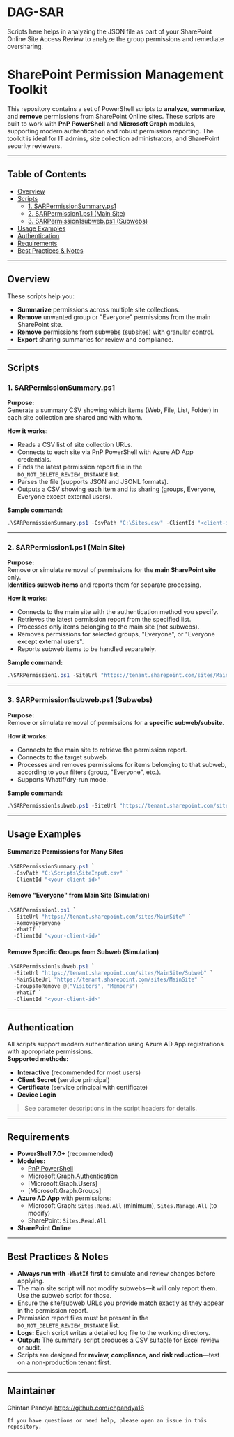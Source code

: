 # DAG-SAR
Scripts here helps in analyzing the JSON file as part of your SharePoint Online Site Access Review to analyze the group permissions and remediate oversharing.

# SharePoint Permission Management Toolkit

This repository contains a set of PowerShell scripts to **analyze**, **summarize**, and **remove** permissions from SharePoint Online sites. These scripts are built to work with **PnP PowerShell** and **Microsoft Graph** modules, supporting modern authentication and robust permission reporting. The toolkit is ideal for IT admins, site collection administrators, and SharePoint security reviewers.

---

## Table of Contents

- [Overview](#overview)
- [Scripts](#scripts)
  - [1. SARPermissionSummary.ps1](#1-sarpermissionsummaryps1)
  - [2. SARPermission1.ps1 (Main Site)](#2-sarpermission1ps1-main-site)
  - [3. SARPermission1subweb.ps1 (Subwebs)](#3-sarpermission1subwebps1-subwebs)
- [Usage Examples](#usage-examples)
- [Authentication](#authentication)
- [Requirements](#requirements)
- [Best Practices & Notes](#best-practices--notes)

---

## Overview

These scripts help you:

- **Summarize** permissions across multiple site collections.
- **Remove** unwanted group or "Everyone" permissions from the main SharePoint site.
- **Remove** permissions from subwebs (subsites) with granular control.
- **Export** sharing summaries for review and compliance.

---

## Scripts

### 1. SARPermissionSummary.ps1

**Purpose:**  
Generate a summary CSV showing which items (Web, File, List, Folder) in each site collection are shared and with whom.

**How it works:**

- Reads a CSV list of site collection URLs.
- Connects to each site via PnP PowerShell with Azure AD App credentials.
- Finds the latest permission report file in the `DO_NOT_DELETE_REVIEW_INSTANCE` list.
- Parses the file (supports JSON and JSONL formats).
- Outputs a CSV showing each item and its sharing (groups, Everyone, Everyone except external users).

**Sample command:**
```powershell
.\SARPermissionSummary.ps1 -CsvPath "C:\Sites.csv" -ClientId "<client-id>"
```

---

### 2. SARPermission1.ps1 (Main Site)

**Purpose:**  
Remove or simulate removal of permissions for the **main SharePoint site** only.  
**Identifies subweb items** and reports them for separate processing.

**How it works:**

- Connects to the main site with the authentication method you specify.
- Retrieves the latest permission report from the specified list.
- Processes only items belonging to the main site (not subwebs).
- Removes permissions for selected groups, "Everyone", or "Everyone except external users".
- Reports subweb items to be handled separately.

**Sample command:**
```powershell
.\SARPermission1.ps1 -SiteUrl "https://tenant.sharepoint.com/sites/MainSite" -RemoveEveryone -WhatIf -ClientId "<client-id>"
```

---

### 3. SARPermission1subweb.ps1 (Subwebs)

**Purpose:**  
Remove or simulate removal of permissions for a **specific subweb/subsite**.

**How it works:**

- Connects to the main site to retrieve the permission report.
- Connects to the target subweb.
- Processes and removes permissions for items belonging to that subweb, according to your filters (group, "Everyone", etc.).
- Supports WhatIf/dry-run mode.

**Sample command:**
```powershell
.\SARPermission1subweb.ps1 -SiteUrl "https://tenant.sharepoint.com/sites/MainSite/Subweb" -MainSiteUrl "https://tenant.sharepoint.com/sites/MainSite" -RemoveEveryone -WhatIf -ClientId "<client-id>"
```

---

## Usage Examples

#### Summarize Permissions for Many Sites

```powershell
.\SARPermissionSummary.ps1 `
  -CsvPath "C:\Scripts\SiteInput.csv" `
  -ClientId "<your-client-id>"
```

#### Remove "Everyone" from Main Site (Simulation)

```powershell
.\SARPermission1.ps1 `
  -SiteUrl "https://tenant.sharepoint.com/sites/MainSite" `
  -RemoveEveryone `
  -WhatIf `
  -ClientId "<your-client-id>"
```

#### Remove Specific Groups from Subweb (Simulation)

```powershell
.\SARPermission1subweb.ps1 `
  -SiteUrl "https://tenant.sharepoint.com/sites/MainSite/Subweb" `
  -MainSiteUrl "https://tenant.sharepoint.com/sites/MainSite" `
  -GroupsToRemove @("Visitors", "Members") `
  -WhatIf `
  -ClientId "<your-client-id>"
```

---

## Authentication

All scripts support modern authentication using Azure AD App registrations with appropriate permissions.  
**Supported methods:**

- **Interactive** (recommended for most users)
- **Client Secret** (service principal)
- **Certificate** (service principal with certificate)
- **Device Login**

> See parameter descriptions in the script headers for details.

---

## Requirements

- **PowerShell 7.0+** (recommended)
- **Modules:**
  - [PnP.PowerShell](https://pnp.github.io/powershell/)
  - [Microsoft.Graph.Authentication](https://learn.microsoft.com/en-us/powershell/microsoftgraph/overview)
  - [Microsoft.Graph.Users]
  - [Microsoft.Graph.Groups]
- **Azure AD App** with permissions:
  - Microsoft Graph: `Sites.Read.All` (minimum), `Sites.Manage.All` (to modify)
  - SharePoint: `Sites.Read.All`
- **SharePoint Online**

---

## Best Practices & Notes

- **Always run with `-WhatIf` first** to simulate and review changes before applying.
- The main site script will not modify subwebs—it will only report them. Use the subweb script for those.
- Ensure the site/subweb URLs you provide match exactly as they appear in the permission report.
- Permission report files must be present in the `DO_NOT_DELETE_REVIEW_INSTANCE` list.
- **Logs:** Each script writes a detailed log file to the working directory.
- **Output:** The summary script produces a CSV suitable for Excel review or audit.
- Scripts are designed for **review, compliance, and risk reduction**—test on a non-production tenant first.

---

## Maintainer

Chintan Pandya
https://github.com/chpandya16
```
If you have questions or need help, please open an issue in this repository.
```
